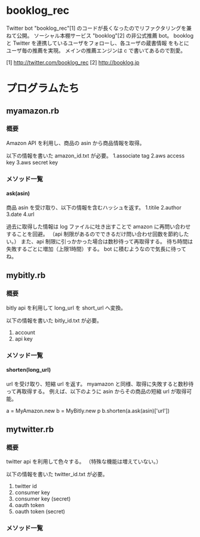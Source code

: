 # booklog_rec　

Twitter bot "booklog_rec"[1] のコードが長くなったのでリファクタリングを兼ねて公開。
ソーシャル本棚サービス "booklog"[2] の非公式推薦 bot。
booklog と Twitter を連携しているユーザをフォローし、各ユーザの蔵書情報
をもとにユーザ毎の推薦を実現。
メインの推薦エンジンは c で書いてあるので割愛。

[1] http://twitter.com/booklog_rec
[2] http://booklog.jp


# プログラムたち

## myamazon.rb
### 概要
Amazon API を利用し、商品の asin から商品情報を取得。

以下の情報を書いた amazon_id.txt が必要。
1.associate tag
2.aws access key 
3.aws secret key

### メソッド一覧
#### ask(asin)
商品 asin を受け取り、以下の情報を含むハッシュを返す。
1.titile
2.author
3.date
4.url

過去に取得した情報は log ファイルに吐き出すことで amazon に再問い合わせすることを回避。
（api 制限があるのでできるだけ問い合わせ回数を節約したい。）
また、api 制限に引っかかった場合は数秒待って再取得する。
待ち時間は失敗するごとに増加（上限1時間）する。
bot に積むようなので気長に待ってね。

## mybitly.rb
### 概要
bitly api を利用して long_url を short_url へ変換。

以下の情報を書いた bitly_id.txt が必要。
1. account
2. api key

### メソッド一覧
#### shorten(long_url)
url を受け取り、短縮 url を返す。
myamazon と同様、取得に失敗すると数秒待って再取得する。
例えば、以下のように asin からその商品の短縮 url が取得可能。

a = MyAmazon.new
b = MyBitly.new
p b.shorten(a.ask(asin)['url'])


## mytwitter.rb
### 概要
twitter api を利用して色々する。
（特殊な機能は増えていない。）

以下の情報を書いた twitter_id.txt が必要。
1. twitter id
2. consumer key
3. consumer key (secret)
4. oauth token
5. oauth token (secret)

### メソッド一覧
#### 